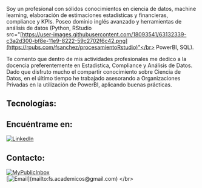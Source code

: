 Soy un profesional con sólidos conocimientos en ciencia de datos, machine learning, elaboración de estimaciones estadísticas y financieras, compliance y KPIs. Poseo dominio inglés avanzado y herramientas de análisis de datos (Python, RStudio </br>src="[https://user-images.githubusercontent.com/18093541/63132339-c3a2d300-bf8e-11e9-8222-59c2702f6c42.png](https://rpubs.com/fsanchez/procesamientoRstudio)"</br> PowerBI, SQL).

Te comento que dentro de mis actividades profesionales me dedico a la docencia preferentemente en Estadistica, Compliance y Análisis de Datos. Dado que disfruto mucho el compartir conocimiento sobre Ciencia de Datos, en el último tiempo he trabajado asesorando a Organizaciones Privadas en la utilización de PowerBI, aplicando buenas prácticas.


## Tecnologías:


## Encuéntrame en:

[![LinkedIn](https://img.shields.io/badge/LinkedIn-Freddy_Sanchez-0077B5?style=for-the-badge&logo=linkedin&logoColor=white&labelColor=101010)](https://www.linkedin.com/in/freddy-sanchez-vallejos/) 



## Contacto:

[![MyPublicInbox](https://img.shields.io/badge/MyPublicInbox-MENSAJE_()_Gracias!-orange?style=for-the-badge&logo=Microsoft+Outlook&logoColor=white&labelColor=101010)](https://managementcl.blogspot.com/)
</br>
[![Email](https://img.shields.io/badge/gmail-email_personal_(respuesta_Rápida)-D14836?style=for-the-badge&logo=gmail&logoColor=white&labelColor=101010)](mailto:fs.academicos@gmail.com)
</br>

</br>

